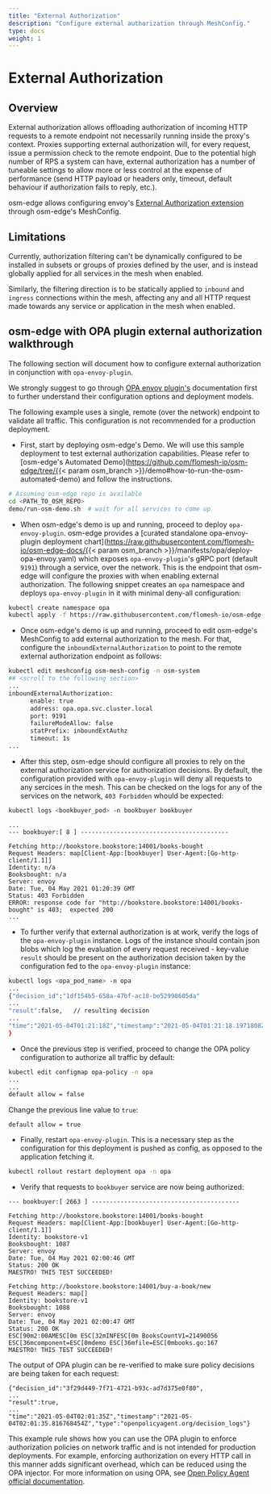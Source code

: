 ```yaml
---
title: "External Authorization"
description: "Configure external authorization through MeshConfig."
type: docs
weight: 1
---
```

# External Authorization

## Overview
External authorization allows offloading authorization of incoming HTTP requests to a remote endpoint not necessarily running inside the proxy's context.
Proxies supporting external authorization will, for every request, issue a permission check to the remote endpoint. Due to the potential high number of RPS a system can have, external authorization has a number of tuneable settings to allow more or less control at the expense of performance (send HTTP payload or headers only, timeout, default behaviour if authorization fails to reply, etc.).

osm-edge allows configuring envoy's [External Authorization extension](https://www.envoyproxy.io/docs/envoy/latest/configuration/http/http_filters/ext_authz_filter) through osm-edge's MeshConfig.

## Limitations
Currently, authorization filtering can't be dynamically configured to be installed in subsets or groups of proxies defined by the user, and is instead globally applied for all services in the mesh when enabled.

Similarly, the filtering direction is to be statically applied to  `inbound` and `ingress` connections within the mesh, affecting any and all HTTP request made towards any service or application in the mesh when enabled.


## osm-edge with OPA plugin external authorization walkthrough
The following section will document how to configure external authorization in conjunction with `opa-envoy-plugin`.

We strongly suggest to go through [OPA envoy plugin's](https://github.com/open-policy-agent/opa-envoy-plugin) documentation first to further understand their configuration options and deployment models.

The following example uses a single, remote (over the network) endpoint to validate all traffic. This configuration is not recommended for a production deployment.

- First, start by deploying osm-edge's Demo. We will use this sample deployment to test external authorization capabilities. Please refer to [osm-edge's Automated Demo](https://github.com/flomesh-io/osm-edge/tree/{{< param osm_branch >}}/demo#how-to-run-the-osm-automated-demo) and follow the instructions.

```bash
# Assuming osm-edge repo is available
cd <PATH_TO_OSM_REPO>
demo/run-osm-demo.sh  # wait for all services to come up
```

- When osm-edge's demo is up and running, proceed to deploy `opa-envoy-plugin`. osm-edge provides a [curated standalone opa-envoy-plugin deployment chart](https://raw.githubusercontent.com/flomesh-io/osm-edge-docs/{{< param osm_branch >}}/manifests/opa/deploy-opa-envoy.yaml) which exposes `opa-envoy-plugin`'s gRPC port (default `9191`) through a service, over the network. This is the endpoint that osm-edge will configure the proxies with when enabling external authorization. The following snippet creates an `opa` namespace and deploys `opa-envoy-plugin` in it with minimal deny-all configuration:

```bash
kubectl create namespace opa
kubectl apply -f https://raw.githubusercontent.com/flomesh-io/osm-edge-docs/{{< param osm_branch >}}/manifests/opa/deploy-opa-envoy.yaml
```

- Once osm-edge's demo is up and running, proceed to edit osm-edge's MeshConfig to add external authorization to the mesh. For that, configure the `inboundExternalAuthorization` to point to the remote external authorization endpoint as follows:

```bash
kubectl edit meshconfig osm-mesh-config -n osm-system
## <scroll to the following section>
...
inboundExternalAuthorization:
      enable: true
      address: opa.opa.svc.cluster.local
      port: 9191
      failureModeAllow: false
      statPrefix: inboundExtAuthz
      timeout: 1s
...
```

- After this step, osm-edge should configure all proxies to rely on the external authorization service for authorization decisions. By default, the configuration provided with `opa-envoy-plugin` will deny all requests to any sercices in the mesh. This can be checked on the logs for any of the services on the network, `403 Forbidden` whould be expected:
```bash
kubectl logs <bookbuyer_pod> -n bookbuyer bookbuyer
```
```console
...
--- bookbuyer:[ 8 ] -----------------------------------------

Fetching http://bookstore.bookstore:14001/books-bought
Request Headers: map[Client-App:[bookbuyer] User-Agent:[Go-http-client/1.1]]
Identity: n/a
Booksbought: n/a
Server: envoy
Date: Tue, 04 May 2021 01:20:39 GMT
Status: 403 Forbidden
ERROR: response code for "http://bookstore.bookstore:14001/books-bought" is 403;  expected 200
...
```

- To further verify that external authorization is at work, verify the logs of the `opa-envoy-plugin` instance. Logs of the instance should contain json blobs which log the evaluation of every request received - key-value `result` should be present on the authorization decision taken by the configuration fed to the `opa-envoy-plugin` instance:
```bash
kubectl logs <opa_pod_name> -n opa
...
{"decision_id":"1df154b5-658a-47bf-ac18-be52998605da"
...
"result":false,   // resulting decision
...
"time":"2021-05-04T01:21:18Z","timestamp":"2021-05-04T01:21:18.1971808Z","type":"openpolicyagent.org/decision_logs"
}
```

- Once the previous step is verified, proceed to change the OPA policy configuration to authorize all traffic by default:

```bash
kubectl edit configmap opa-policy -n opa
...
...
default allow = false
```
Change the previous line value to `true`:
```console
default allow = true
```

- Finally, restart `opa-envoy-plugin`. This is a necessary step as the configuration for this deployment is pushed as config, as opposed to the application fetching it.
```bash
kubectl rollout restart deployment opa -n opa
```

- Verify that requests to `bookbuyer` service are now being authorized:
```console
--- bookbuyer:[ 2663 ] -----------------------------------------

Fetching http://bookstore.bookstore:14001/books-bought
Request Headers: map[Client-App:[bookbuyer] User-Agent:[Go-http-client/1.1]]
Identity: bookstore-v1
Booksbought: 1087
Server: envoy
Date: Tue, 04 May 2021 02:00:46 GMT
Status: 200 OK
MAESTRO! THIS TEST SUCCEEDED!

Fetching http://bookstore.bookstore:14001/buy-a-book/new
Request Headers: map[]
Identity: bookstore-v1
Booksbought: 1088
Server: envoy
Date: Tue, 04 May 2021 02:00:47 GMT
Status: 200 OK
ESC[90m2:00AMESC[0m ESC[32mINFESC[0m BooksCountV1=21490056 ESC[36mcomponent=ESC[0mdemo ESC[36mfile=ESC[0mbooks.go:167
MAESTRO! THIS TEST SUCCEEDED!
```

The output of OPA plugin can be re-verified to make sure policy decisions are being taken for each request:
```
{"decision_id":"3f29d449-7f71-4721-b93c-ad7d375e0f80",
...
"result":true,
...
"time":"2021-05-04T02:01:35Z","timestamp":"2021-05-04T02:01:35.816768454Z","type":"openpolicyagent.org/decision_logs"}
```

This example rule shows how you can use the OPA plugin to enforce authorization policies on network traffic and is not intended for production deployments. For example, enforcing authorization on every HTTP call in this manner adds significant overhead, which can be reduced using the OPA injector. For more information on using OPA, see [Open Policy Agent official documentation](https://www.openpolicyagent.org/docs/latest/).
